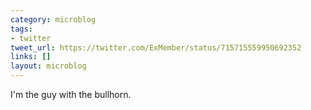 ```yaml
---
category: microblog
tags:
- twitter
tweet_url: https://twitter.com/ExMember/status/715715559950692352
links: []
layout: microblog
---
```

I'm the guy with the bullhorn.
